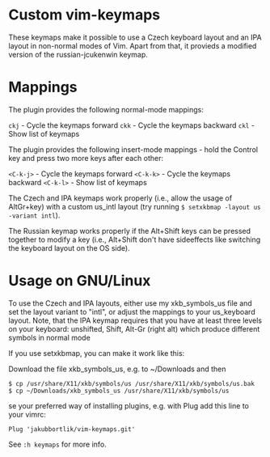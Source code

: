 Custom vim-keymaps
==================
These keymaps make it possible to use a Czech keyboard layout and an IPA layout
in non-normal modes of Vim. Apart from that, it provieds a modified version of
the russian-jcukenwin keymap.

Mappings 
========

The plugin provides the following normal-mode mappings:

`ckj` - Cycle the keymaps forward
`ckk` - Cycle the keymaps backward
`ckl` - Show list of keymaps

The plugin provides the following insert-mode mappings - hold the Control key
and press two more keys after each other:

`<C-k-j>` - Cycle the keymaps forward
`<C-k-k>` - Cycle the keymaps backward
`<C-k-l>` - Show list of keymaps

The Czech and IPA keymaps work properly (i.e., allow the usage of AltGr+key)
with a custom us_intl layout (try running ```$ setxkbmap -layout us -variant
intl```).

The Russian keymap works properly if the Alt+Shift keys can be pressed together
to modify a key (i.e., Alt+Shift don't have sideeffects like switching the
keyboard layout on the OS side).

Usage on GNU/Linux
==================

To use the Czech and IPA layouts, either use my xkb_symbols_us file and set the
layout variant to "intl", or adjust the mappings to your us_keyboard layout.
Note, that the IPA keymap requires that you have at least three levels on your
keyboard: unshifted, Shift, Alt-Gr (right alt) which produce different symbols
in normal mode

If you use setxkbmap, you can make it work like this:

Download the file xkb_symbols_us, e.g. to ~/Downloads and then
```
$ cp /usr/share/X11/xkb/symbols/us /usr/share/X11/xkb/symbols/us.bak
$ cp ~/Downloads/xkb_symbols_us /usr/share/X11/xkb/symbols/us
```

se your preferred way of installing plugins, e.g. with Plug add this line to your vimrc:
```
Plug 'jakubbortlik/vim-keymaps.git'
```

See ```:h keymaps``` for more info.
